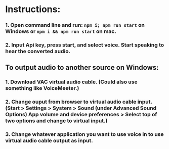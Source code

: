 # Instructions:

### 1. Open command line and run: `npm i; npm run start` on Windows or `npm i && npm run start` on mac.

### 2. Input Api key, press start, and select voice. Start speaking to hear the converted audio.

## To output audio to another source on Windows:

### 1. Download VAC virtual audio cable. (Could also use something like VoiceMeeter.)

### 2. Change ouput from browser to virtual audio cable input. (Start > Settings > System > Sound (under Advanced Sound Options) App volume and device preferences > Select top of two options and change to virtual input.)

### 3. Change whatever application you want to use voice in to use virtual audio cable output as input.
